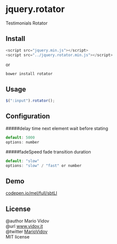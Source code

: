 # jquery.rotator
Testimonials Rotator
## Install
```javascript
<script src="jquery.min.js"></script>
<script src="../jquery.rotator.min.js"></script>
```
or 
```javascript
bower install rotator
```
## Usage
```javascript
$(":input").rotator();
```
## Configuration
#####delay
time next element wait before stating
```javascript
default: 5000
options: number
```
#####fadeSpeed
fade transition duration
```javascript
default: "slow"
options: "slow" / "fast" or number
```
## Demo
<a href="http://codepen.io/mel/full/sbtLl" target="_blank">codepen.io/mel/full/sbtLl</a>
## License
@author Mario Vidov <br />
@url <a href="http://vidov.it" target="_blank">www.vidov.it</a> <br />
@twitter  <a href="http://twitter.com/MarioVidov" target="_blank">MarioVidov</a> <br />
MIT license